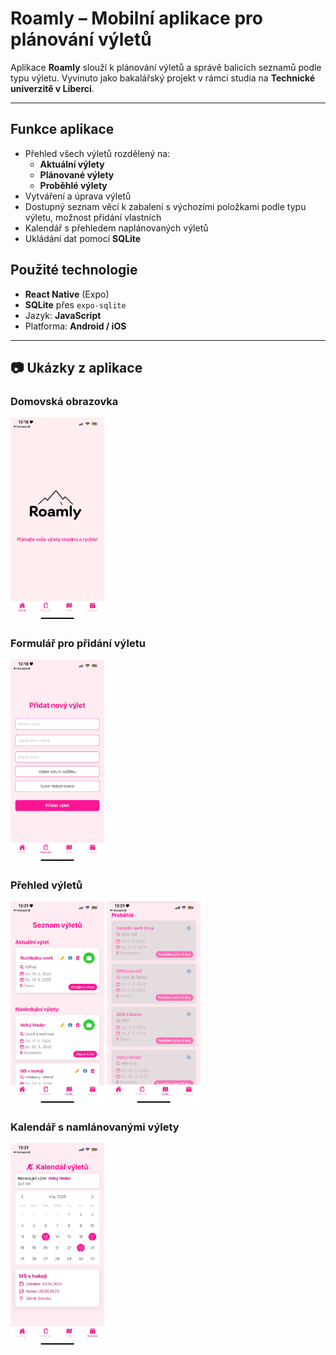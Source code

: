 # Roamly – Mobilní aplikace pro plánování výletů

Aplikace **Roamly** slouží k plánování výletů a správě balicích seznamů podle typu výletu. Vyvinuto jako bakalářský projekt v rámci studia na **Technické univerzitě v Liberci**.

---

##  Funkce aplikace
- Přehled všech výletů rozdělený na:
  - **Aktuální výlety**
  - **Plánované výlety**
  - **Proběhlé výlety**
- Vytváření a úprava výletů
- Dostupný seznam věcí k zabalení s výchozími položkami podle typu výletu, možnost přidání vlastních
- Kalendář s přehledem naplánovaných výletů
- Ukládání dat pomocí **SQLite**

##  Použité technologie

- **React Native** (Expo)
- **SQLite** přes `expo-sqlite`
- Jazyk: **JavaScript**
- Platforma: **Android / iOS**

---

## 📷 Ukázky z aplikace
<h3>Domovská obrazovka</h3>
<img src="./assets/Home.jpg" alt="Domovská obrazovka" width="150" />
<h3>Formulář pro přidání výletu</h3>
<img src="./assets/Form.jpg" alt="Formulář pro přidání výletu" width="150" />
<h3>Přehled výletů</h3>
<img src="./assets/Trips01.jpg" alt="Přehled výletů 1" width="150" />
<img src="./assets/Trips02.jpg" alt="Přehled výletů 2" width="150" />
<h3>Kalendář s namlánovanými výlety</h3>
<img src="./assets/Calendar.jpg" alt="Kalendář s namlánovanými výlety" width="150" />


